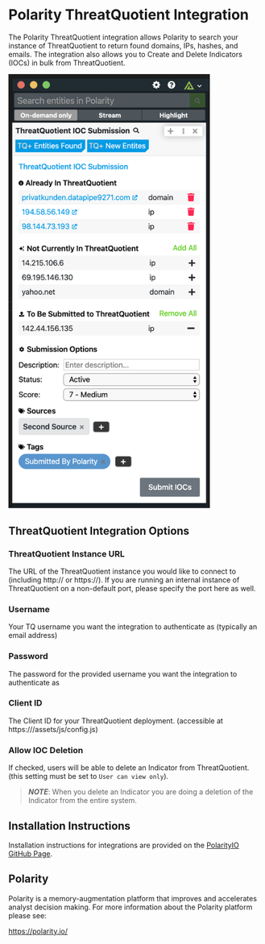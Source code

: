 # Polarity ThreatQuotient Integration

The Polarity ThreatQuotient integration allows Polarity to search your instance of ThreatQuotient to return found domains, IPs, hashes, and emails.  The integration also allows you to Create and Delete Indicators (IOCs) in bulk from ThreatQuotient.



<div>
  <img width="400" alt="Integration Example" src="./assets/integration-example.png">
</div>

## ThreatQuotient Integration Options

### ThreatQuotient Instance URL

The URL of the ThreatQuotient instance you would like to connect to (including http:// or https://).  If you are running an internal instance of ThreatQuotient on a non-default port, please specify the port here as well.

### Username

Your TQ username you want the integration to authenticate as (typically an email address)

### Password

The password for the provided username you want the integration to authenticate as

### Client ID

The Client ID for your ThreatQuotient deployment.  (accessible at https://<yourserver>/assets/js/config.js)

### Allow IOC Deletion

If checked, users will be able to delete an Indicator from ThreatQuotient. (this setting must be set to `User can view only`).

> ***NOTE***: When you delete an Indicator you are doing a deletion of the Indicator from the entire system.

## Installation Instructions

Installation instructions for integrations are provided on the [PolarityIO GitHub Page](https://polarityio.github.io/).

## Polarity

Polarity is a memory-augmentation platform that improves and accelerates analyst decision making.  For more information about the Polarity platform please see:

https://polarity.io/
